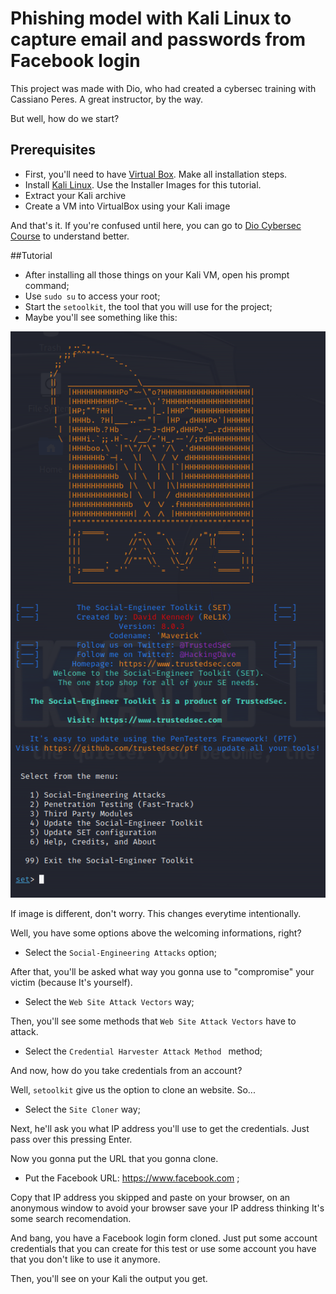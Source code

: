 # Phishing model with Kali Linux to capture email and passwords from Facebook login

This project was made with Dio, who had created a cybersec training with Cassiano Peres. A great instructor, by the way.

But well, how do we start?

## Prerequisites

- First, you'll need to have [Virtual Box](https://virtualbox.org/wiki/Downloads). Make all installation steps.
- Install [Kali Linux](https://www.kali.org/). Use the Installer Images for this tutorial.
- Extract your Kali archive
- Create a VM into VirtualBox using your Kali image

And that's it. If you're confused until here, you can go to [Dio Cybersec Course](https://dio.me) to understand better.

##Tutorial

- After installing all those things on your Kali VM, open his prompt command;
- Use ```sudo su``` to access your root;
- Start the ```setoolkit```, the tool that you will use for the project;
- Maybe you'll see something like this:

![Alt Image](./setoolkit_home.png)

If image is different, don't worry. This changes everytime intentionally.

Well, you have some options above the welcoming informations, right?

- Select the ``` Social-Engineering Attacks ``` option;

After that, you'll be asked what way you gonna use to "compromise" your victim (because It's yourself).

- Select the ``` Web Site Attack Vectors ``` way;

Then, you'll see some methods that ``` Web Site Attack Vectors ``` have to attack.

- Select the ```Credential Harvester Attack Method ``` method;

And now, how do you take credentials from an account?

Well, ```setoolkit``` give us the option to clone an website. So...

- Select the ``` Site Cloner ``` way;

Next, he'll ask you what IP address you'll use to get the credentials. Just pass over this pressing Enter.

Now you gonna put the URL that you gonna clone.

- Put the Facebook URL: https://www.facebook.com ;

Copy that IP address you skipped and paste on your browser, on an anonymous window to avoid your browser save your IP address thinking It's some search recomendation.

And bang, you have a Facebook login form cloned. Just put some account credentials that you can create for this test or use some account you have that you don't like to use it anymore.

Then, you'll see on your Kali the output you get.

